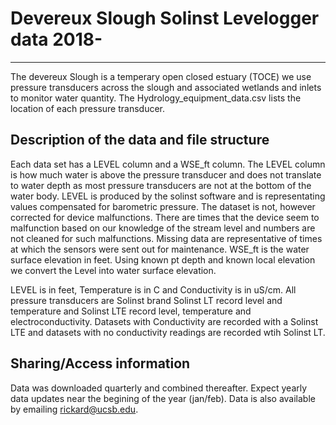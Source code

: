 # Devereux Slough Solinst Levelogger data 2018-
---

The devereux Slough is a temperary open closed estuary (TOCE) we use pressure transducers across the slough and associated wetlands and inlets to monitor water quantity. The Hydrology_equipment_data.csv lists the location of each pressure transducer.

## Description of the data and file structure

Each data set has a LEVEL column and a WSE_ft column. The LEVEL column is how much water is above the pressure transducer and does not translate to water depth as most pressure transducers are not at the bottom of the water body. LEVEL is produced by the solinst software and is representating values compensated for barometric pressure. The dataset is not, however corrected for device malfunctions. There are times that the device seem to malfunction based on our knowledge of the stream level and numbers are not cleaned for such malfunctions. Missing data are representative of times at which the sensors were sent out for maintenance. WSE_ft is the water surface elevation in feet. Using known pt depth and known local elevation we convert the Level into water surface elevation.

LEVEL is in feet, Temperature is in C and Conductivity is in uS/cm. 
All pressure transducers are Solinst brand Solinst LT record level and temperature and Solinst LTE record level, temperature and electroconductivity. Datasets with Conductivity are recorded with a Solinst LTE and datasets with no conductivity readings are recorded wtih Solinst LT.


## Sharing/Access information

Data was downloaded quarterly and combined thereafter. Expect yearly data updates near the begining of the year (jan/feb). Data is also available by emailing rickard@ucsb.edu.
